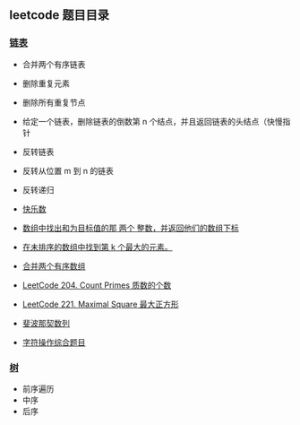 ## leetcode 题目目录

### [链表](https://github.com/into-piece/Step-By-Step/tree/master/leetcode/link)

- 合并两个有序链表
- 删除重复元素
- 删除所有重复节点
- 给定一个链表，删除链表的倒数第 n 个结点，并且返回链表的头结点（快慢指针
- 反转链表
- 反转从位置 m 到 n 的链表
- 反转递归

- [快乐数](https://github.com/into-piece/Step-By-Step/tree/master/leetcode/happynum)
- [数组中找出和为目标值的那 两个 整数，并返回他们的数组下标](https://github.com/into-piece/Step-By-Step/blob/master/leetcode/findSum)
- [在未排序的数组中找到第 k 个最大的元素。](https://github.com/into-piece/Step-By-Step/blob/master/leetcode/findKthLargest)
- [合并两个有序数组](https://github.com/into-piece/Step-By-Step/blob/master/leetcode/concatArray)
- [LeetCode 204. Count Primes 质数的个数](https://github.com/into-piece/Step-By-Step/blob/master/leetcode/contPrimes)
- [LeetCode 221. Maximal Square 最大正方形](https://github.com/into-piece/Step-By-Step/blob/master/leetcode/maximalSquare)
- [斐波那契数列](https://github.com/into-piece/Step-By-Step/blob/master/leetcode/fibonacci)
- [字符操作综合题目](https://github.com/into-piece/Step-By-Step/blob/master/leetcode/strOperation)

### [树](https://github.com/into-piece/Step-By-Step/blob/master/leetcode/tree)

- 前序遍历
- 中序
- 后序
